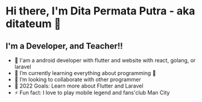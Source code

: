 # Hi there, I'm Dita Permata Putra - aka ditateum 👋 

## I'm a Developer, and Teacher!!

- 🔭 I'am a android developer with flutter and website with react, golang, or laravel
- 🌱 I’m currently learning everything about programming 🤣
- 👯 I’m looking to collaborate with other programmer
- 🥅 2022 Goals: Learn more about Flutter and Laravel
- ⚡ Fun fact: I love to play mobile legend and fans'club Man City
